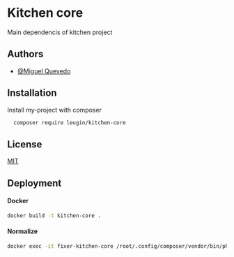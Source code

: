 
#  Kitchen core

Main dependencis of kitchen project

## Authors

- [@Miguel Quevedo](https://github.com/leugin)


## Installation

Install my-project with composer

```bash
  composer require leugin/kitchen-core
```

## License

[MIT](https://choosealicense.com/licenses/mit/)


## Deployment


#### Docker
```bash
docker build -t kitchen-core .
```
#### Normalize
```bash
docker exec -it fixer-kitchen-core /root/.config/composer/vendor/bin/phpcbf /var/www/html/src/
```

